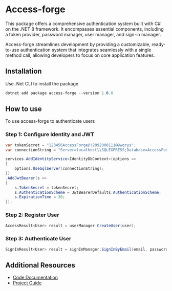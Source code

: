 # Access-forge
This package offers a comprehensive authentication system built with C# on the .NET 8 framework. It encompasses essential components, including a token provider, password manager, user manager, and sign-in manager.

Access-forge streamlines development by providing a customizable, ready-to-use authentication system that integrates seamlessly with a single method call, allowing developers to focus on core application features.

## Installation
Use .Net CLI to install the package

```csharp
dotnet add package access-forge --version 1.0.0
```

## How to use
To use access-forge to authenticate users

### Step 1: Configure Identity and JWT
```csharp
var tokenSecret = "123456AccessForge@!2092000111@@wqrys";
var connectionString = "Server=localhost\\SQLEXPRESS;Database=AccessForge;Trusted_Connection=True;TrustServerCertificate=true;";

services.AddIdentityService<IdentityDbContext>(options =>
{
    options.UseSqlServer(connectionString);
})
.AddJwtBearer(s =>
{
    s.TokenSecret = tokenSecret;
    s.AuthenticationScheme = JwtBearerDefaults.AuthenticationScheme;
    s.ExpirationTime = 30;
});
```

### Step 2: Register User
```csharp
AccessResult<User> result = userManager.CreateUser(user);
```

### Step 3: Authenticate User
```csharp
SignInResult<User> result = signInManager.SignInByEmail(email, password);
```

## Additional Resources

- [Code Documentation](https://adexandria.github.io/access-forge/html/)
- [Project Guide](https://adexandria.github.io/access-forge-docs/intro.html)
